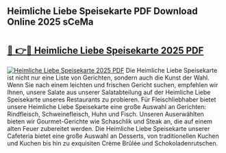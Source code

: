 ## Heimliche Liebe Speisekarte PDF Download Online 2025 sCeMa

# <h2><a href="http://gc9nys.nevu.top/?p=Heimliche+Liebe+Speisekarte">🔗 👉🔴 Heimliche Liebe Speisekarte 2025 PDF</a></h2>

[![Heimliche Liebe Speisekarte 2025 PDF](https://i.imgur.com/dBaPXMq.png)](http://gc9nys.nevu.top/?p=Heimliche+Liebe+Speisekarte)
Die Heimliche Liebe Speisekarte ist nicht nur eine Liste von Gerichten, sondern auch die Kunst der Wahl. Wenn Sie nach einem leichten und frischen Gericht suchen, empfehlen wir Ihnen, unsere Salate aus unserer Salatabteilung auf der Heimliche Liebe Speisekarte unseres Restaurants zu probieren. Für Fleischliebhaber bietet unsere Heimliche Liebe Speisekarte eine große Auswahl an Gerichten: Rindfleisch, Schweinefleisch, Huhn und Fisch. Unseren Auserwählten bieten wir Gourmet-Gerichte wie Schaschlik und Steak an, die auf einem alten Feuer zubereitet werden. Die Heimliche Liebe Speisekarte unserer Cafeteria bietet eine große Auswahl an Desserts, von traditionellen Kuchen und Kuchen bis hin zu exquisiten Crème Brûlée und Schokoladenrutschen.
